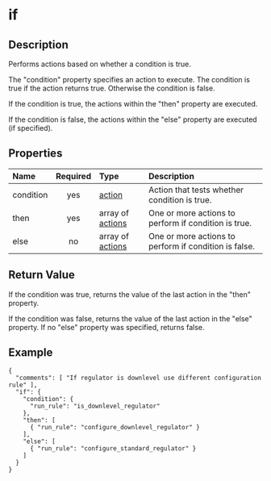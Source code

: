 # if

## Description
Performs actions based on whether a condition is true.

The "condition" property specifies an action to execute.  The condition is true
if the action returns true.  Otherwise the condition is false.

If the condition is true, the actions within the "then" property are executed.

If the condition is false, the actions within the "else" property are executed
(if specified).

## Properties
| Name | Required | Type | Description |
| :--- | :------: | :--- | :---------- |
| condition | yes | [action](action.md) | Action that tests whether condition is true. |
| then | yes | array of [actions](action.md) | One or more actions to perform if condition is true. |
| else | no | array of [actions](action.md) | One or more actions to perform if condition is false. |

## Return Value
If the condition was true, returns the value of the last action in the "then"
property.

If the condition was false, returns the value of the last action in the "else"
property. If no "else" property was specified, returns false.

## Example
```
{
  "comments": [ "If regulator is downlevel use different configuration rule" ],
  "if": {
    "condition": {
      "run_rule": "is_downlevel_regulator"
    },
    "then": [
      { "run_rule": "configure_downlevel_regulator" }
    ],
    "else": [
      { "run_rule": "configure_standard_regulator" }
    ]
  }
}
```
